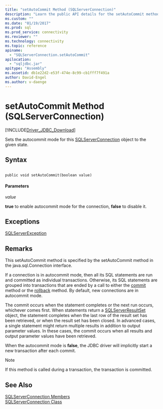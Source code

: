 ```yaml
---
title: "setAutoCommit Method (SQLServerConnection)"
description: "Learn the public API details for the setAutoCommit method in the SQLServerConnection class of the JDBC Driver for SQL Server."
ms.custom: ""
ms.date: "01/19/2017"
ms.prod: sql
ms.prod_service: connectivity
ms.reviewer: ""
ms.technology: connectivity
ms.topic: reference
apiname: 
  - "SQLServerConnection.setAutoCommit"
apilocation: 
  - "sqljdbc.jar"
apitype: "Assembly"
ms.assetid: db1e22d2-e53f-474e-8c99-cb1fff7f491a
author: David-Engel
ms.author: v-daenge
---
```

# setAutoCommit Method (SQLServerConnection)
[!INCLUDE[Driver_JDBC_Download](../../../includes/driver_jdbc_download.md)]

  Sets the autocommit mode for this [SQLServerConnection](../../../connect/jdbc/reference/sqlserverconnection-class.md) object to the given state.  
  
## Syntax  
  
```  
  
public void setAutoCommit(boolean value)  
```  
  
#### Parameters  
 *value*  
  
 **true** to enable autocommit mode for the connection, **false** to disable it.  
  
## Exceptions  
 [SQLServerException](../../../connect/jdbc/reference/sqlserverexception-class.md)  
  
## Remarks  
 This setAutoCommit method is specified by the setAutoCommit method in the java.sql.Connection interface.  
  
 If a connection is in autocommit mode, then all its SQL statements are run and committed as individual transactions. Otherwise, its SQL statements are grouped into transactions that are ended by a call to either the [commit](../../../connect/jdbc/reference/commit-method-sqlserverconnection.md) method or the [rollback](../../../connect/jdbc/reference/rollback-method-sqlserverconnection.md) method. By default, new connections are in autocommit mode.  
  
 The commit occurs when the statement completes or the next run occurs, whichever comes first. When statements return a [SQLServerResultSet](../../../connect/jdbc/reference/sqlserverresultset-class.md) object, the statement completes when the last row of the result set has been retrieved, or when the result set has been closed. In advanced cases, a single statement might return multiple results in addition to output parameter values. In these cases, the commit occurs when all results and output parameter values have been retrieved.  
  
 When the autocommit mode is **false**, the JDBC driver will implicitly start a new transaction after each commit.  
  
> [!NOTE]  
> If this method is called during a transaction, the transaction is committed.  
  
## See Also  
 [SQLServerConnection Members](../../../connect/jdbc/reference/sqlserverconnection-members.md)  
 [SQLServerConnection Class](../../../connect/jdbc/reference/sqlserverconnection-class.md)  
